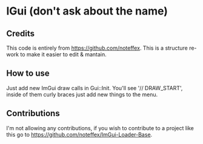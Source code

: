 # lGui (don't ask about the name)

## Credits

This code is entirely from https://github.com/noteffex. This is a structure re-work to make it easier to edit & mantain.

## How to use

Just add new ImGui draw calls in Gui::Init. You'll see '// DRAW_START', inside of them curly braces just add new things to the menu.

## Contributions

I'm not allowing any contributions, if you wish to contribute to a project like this go to https://github.com/noteffex/ImGui-Loader-Base.